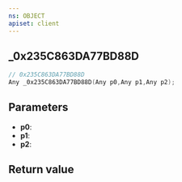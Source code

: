 ```yaml
---
ns: OBJECT
apiset: client
---
```

## _0x235C863DA77BD88D

```c
// 0x235C863DA77BD88D
Any _0x235C863DA77BD88D(Any p0,Any p1,Any p2);
```


## Parameters
* **p0**:
* **p1**:
* **p2**:

## Return value

